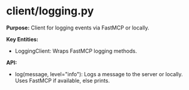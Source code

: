 # client/logging.py

**Purpose:**
Client for logging events via FastMCP or locally.

**Key Entities:**
- LoggingClient: Wraps FastMCP logging methods.

**API:**
- log(message, level="info"): Logs a message to the server or locally. Uses FastMCP if available, else prints.
